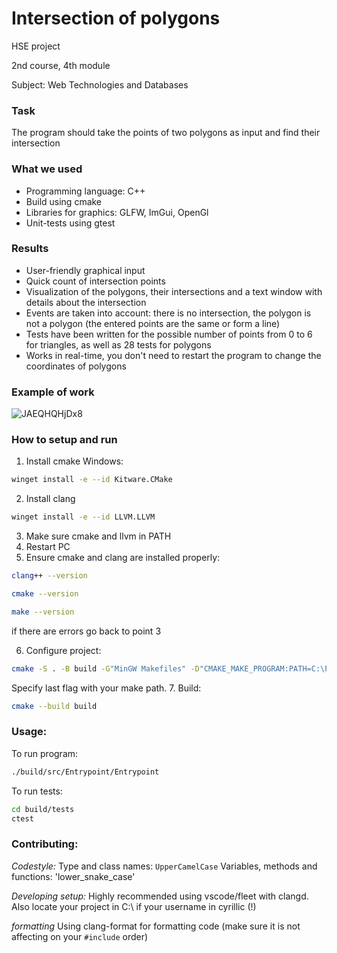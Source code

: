 # Intersection of polygons
HSE project

2nd course, 4th module

Subject: Web Technologies and Databases

### Task
The program should take the points of two polygons as input and find their intersection

### What we used
* Programming language: С++
* Build using cmake
* Libraries for graphics: GLFW, ImGui, OpenGl
* Unit-tests using gtest

### Results
* User-friendly graphical input
* Quick count of intersection points
* Visualization of the polygons, their intersections and a text window with details about the intersection
* Events are taken into account: there is no intersection, the polygon is not a polygon (the entered points are the same or form a line)
* Tests have been written for the possible number of points from 0 to 6 for triangles, as well as 28 tests for polygons
* Works in real-time, you don't need to restart the program to change the coordinates of polygons

### Example of work
![JAEQHQHjDx8](https://github.com/Crew-M2D/intersection-of-2-triangles/assets/87859313/913b4b0e-da27-4301-8fe4-569f4624ca51)


### How to setup and run
1. Install cmake
Windows:
```bash
winget install -e --id Kitware.CMake
```
2. Install clang
```bash
winget install -e --id LLVM.LLVM
```
3. Make sure cmake and llvm in PATH
4. Restart PC
5. Ensure cmake and clang are installed properly:
```bash
clang++ --version
```
```bash
cmake --version
```
```bash
make --version
```
if there are errors go back to point 3

6. Configure project:
```bash
cmake -S . -B build -G"MinGW Makefiles" -D"CMAKE_MAKE_PROGRAM:PATH=C:\Program Files (x86)\GnuWin32\bin\make"
```
Specify last flag with your make path. 
7. Build:
```bash
cmake --build build
```

### Usage:
To run program:
```bash
./build/src/Entrypoint/Entrypoint
```

To run tests:
```bash
cd build/tests
ctest
```

### Contributing:
*Codestyle:*
Type and class names: `UpperCamelCase`
Variables, methods and functions: 'lower_snake_case'

*Developing setup:*
Highly recommended using vscode/fleet with clangd.
Also locate your project in C:\ if your username in cyrillic (!)

*formatting*
Using clang-format for formatting code (make sure it is not affecting on your `#include` order)
